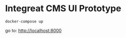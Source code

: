 # Integreat CMS UI Prototype
```docker-compose up```

go to: [http://localhost:8000](http://localhost:8000)